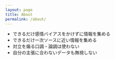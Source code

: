 ```yaml
---
layout: page
title: About
permalink: /about/
---
```


* できるだけ感情バイアスをかけずに情報を集める
* できるだけ一次ソースに近い情報を集める
* 対立を煽る口調・論調は使わない
* 自分の主張に合わないデータも無視しない
